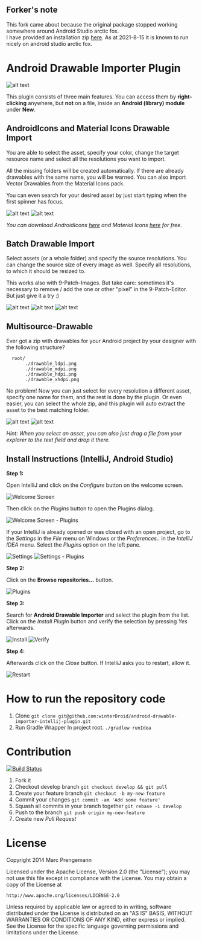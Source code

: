 ## Forker's note
This fork came about because the original package stopped working somewhere around Android Studio arctic fox.  
I have provided an installation zip [here](https://github.com/Skeaner/android-drawable-importer-intellij-plugin/releases/download/0.8/ADI-hack-0.8.zip).
As at 2021-8-15 it is known to run nicely on android studio arctic fox.

# Android Drawable Importer Plugin

![alt text](src/main/resources/images/menu.png "New menu")


This plugin consists of three main features. You can access them by **right-clicking** anywhere, but **not** on a file, inside an **Android (library) module** under **New**.

## AndroidIcons and Material Icons Drawable Import
You are able to select the asset, specify your color, change the target resource name and select all the resolutions you want to import.  

All the missing folders will be created automatically. If there are already drawables with the same name, you will be warned.
You can also import Vector Drawables from the Material Icons pack.

You can even search for your desired asset by just start typing when the first spinner has focus.
   
![alt text](src/main/resources/images/icons_importer.png "Icons Import dialog")
![alt text](src/main/resources/images/vector_importer.png "Vector Drawable Importer dialog")
   
*You can download AndroidIcons [here](http://www.androidicons.com/) and Material Icons [here](https://github.com/google/material-design-icons) for free.*

## Batch Drawable Import  
Select assets (or a whole folder) and specify the source resolutions. You can change the source size of every image as well. Specify all resolutions, to which it should be resized to.  

This works also with 9-Patch-Images. But take care: sometimes it's necessary to remove / add the one or other "pixel" in the 9-Patch-Editor. But just give it a try :)  
   
![alt text](src/main/resources/images/scale.png "Batch Drawable Import dialog")
![alt text](src/main/resources/images/scale_add.png "Batch Drawable Import Add dialog")
![alt text](src/main/resources/images/scale_batch_edit.png "Batch Drawable Import batch edit dialog")

## Multisource-Drawable
Ever got a zip with drawables for your Android project by your designer with the following structure?  
   
```
  root/
       ./drawable_ldpi.png
       ./drawable_mdpi.png
       ./drawable_hdpi.png
       ./drawable_xhdpi.png
```
            
No problem! Now you can just select for every resolution a different asset, specify one name for them, and the rest is done by the plugin.
Or even easier, you can select the whole zip, and this plugin will auto extract the asset to the best matching folder.
   
![alt text](src/main/resources/images/multi.png "Multi drawable sources import dialog")
![alt text](src/main/resources/images/multi_zip.png "Multi drawable sources import dialog for ZIP archives")

*Hint: When you select an asset, you can also just drag a file from your explorer to the text field and drop it there.*

## Install Instructions (IntelliJ, Android Studio)

**Step 1:**

Open IntelliJ and click on the *Configure* button on the welcome screen.

![Welcome Screen](src/main/resources/images/instructions/welcome.png)

Then click on the *Plugins* button to open the Plugins dialog.

![Welcome Screen - Plugins](src/main/resources/images/instructions/welcome_plugins.png)

If your IntelliJ is already opened or was closed with an open project, go to the *Settings* in the *File* menu on Windows or the *Preferences..* in the *IntelliJ IDEA* menu. Select the *Plugins* option on the left pane.

![Settings](src/main/resources/images/instructions/settings.png)
![Settings - Plugins](src/main/resources/images/instructions/settings_plugins.png)

**Step 2:**

Click on the **Browse repositories...** button.

![Plugins](src/main/resources/images/instructions/browse.png)

**Step 3:**

Search for **Android Drawable Importer** and select the plugin from the list. Click on the *Install Plugin* button and verify the selection by pressing *Yes* afterwards.

![Install](src/main/resources/images/instructions/install.png)
![Verify](src/main/resources/images/instructions/verify.png)

**Step 4:**

Afterwards click on the *Close* button. If IntelliJ asks you to restart, allow it.

![Restart](src/main/resources/images/instructions/restart.png)

# How to run the repository code

1. Clone
  `git clone git@github.com:winterDroid/android-drawable-importer-intellij-plugin.git`
2. Run Gradle Wrapper In project root.
  `./gradlew runIdea`

# Contribution

[![Build Status](https://travis-ci.org/winterDroid/android-drawable-importer-intellij-plugin.svg)](https://travis-ci.org/winterDroid/android-drawable-importer-intellij-plugin)

1. Fork it
2. Checkout develop branch
  `git checkout develop && git pull`
2. Create your feature branch 
  `git checkout -b my-new-feature`
3. Commit your changes 
  `git commit -am 'Add some feature'`
4. Squash all commits in your branch together 
  `git rebase -i develop`
5. Push to the branch 
  `git push origin my-new-feature`
6. Create new *Pull Request*

# License

Copyright 2014 Marc Prengemann

Licensed under the Apache License, Version 2.0 (the "License");
you may not use this file except in compliance with the License.
You may obtain a copy of the License at

    http://www.apache.org/licenses/LICENSE-2.0

Unless required by applicable law or agreed to in writing, software
distributed under the License is distributed on an "AS IS" BASIS,
WITHOUT WARRANTIES OR CONDITIONS OF ANY KIND, either express or implied.
See the License for the specific language governing permissions and
limitations under the License.
